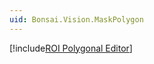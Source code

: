 ```yaml
---
uid: Bonsai.Vision.MaskPolygon
---
```


[!include[ROI Polygonal Editor](~/articles/roi-polygon-editor.md)]